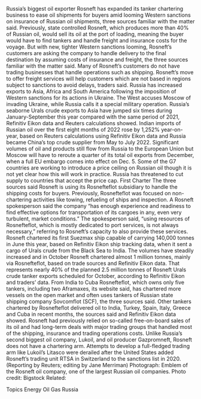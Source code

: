 Russia’s biggest oil exporter Rosneft has expanded its tanker chartering business to ease oil shipments for buyers amid looming Western sanctions on insurance of Russian oil shipments, three sources familiar with the matter said.
Previously, state controlled Rosneft, which produces more than 40% of Russian oil, would sell its oil at the port of loading, meaning the buyer would have to find tankers and handle freight and insurance costs for the voyage.
But with new, tighter Western sanctions looming, Rosneft’s customers are asking the company to handle delivery to the final destination by assuming costs of insurance and freight, the three sources familiar with the matter said.
Many of Rosneft’s customers do not have trading businesses that handle operations such as shipping. Rosneft’s move to offer freight services will help customers which are not based in regions subject to sanctions to avoid delays, traders said.
Russia has increased exports to Asia, Africa and South America following the imposition of Western sanctions for its actions in Ukraine. The West accuses Moscow of invading Ukraine, while Russia calls it a special military operation.
Russia’s seaborne Urals crude exports to Asia have jumped six times during January-September this year compared with the same period of 2021, Refinitiv Eikon data and Reuters calculations showed.
Indian imports of Russian oil over the first eight months of 2022 rose by 1,252% year-on-year, based on Reuters calculations using Refinitiv Eikon data and Russia became China’s top crude supplier from May to July 2022.
Significant volumes of oil and products still flow from Russia to the European Union but Moscow will have to reroute a quarter of its total oil exports from December, when a full EU embargo comes into effect on Dec. 5.
Some of the G7 countries are working to introduce a price ceiling on Russian oil though it is not yet clear how this will work in practice.
Russia has threatened to cut supply to countries that accept the price cap.
First Charter
The three sources said Rosneft is using its Rosnefteflot subsidiary to handle the shipping costs for buyers.
Previously, Rosnefteflot was focused on non-chartering activities like towing, refueling of ships and inspection.
A Rosneft spokesperson said the company “has enough experience and readiness to find effective options for transportation of its cargoes in any, even very turbulent, market conditions.”
The spokesperson said, “using resources of Rosnefteflot, which is mostly dedicated to port services, is not always necessary,” referring to Rosneft’s capacity to also provide these services.
Rosneft chartered its first Suezmax ship capable of carrying 140,000 tonnes in June this year, based on Refinitiv Eikon ship tracking data, when it sent a cargo of Urals crude from the Black Sea to India.
The volumes have steadily increased and in October Rosneft chartered almost 1 million tonnes, mainly via Rosnefteflot, based on trade sources and Refinitiv Eikon data.
That represents nearly 40% of the planned 2.5 million tonnes of Rosneft Urals crude tanker exports scheduled for October, according to Refinitiv Eikon and traders’ data.
From India to Cuba
Rosnefteflot, which owns only five tankers, including two Aframaxes, its website said, has chartered more vessels on the open market and often uses tankers of Russian state shipping company Sovcomflot (SCF), the three sources said.
Other tankers chartered by Rosnefteflot delivered oil to India, Turkey, Spain, Italy, Greece and Cuba in recent months, the sources said and Refinitiv Eikon data showed.
Rosneft had previously relied on so-called free-on-board sales of its oil and had long-term deals with major trading groups that handled most of the shipping, insurance and trading operations costs.
Unlike Russia’s second biggest oil company, Lukoil, and oil producer Gazpromneft, Rosneft does not have a chartering arm.
Attempts to develop a full-fledged trading arm like Lukoil’s Litasco were derailed after the United States added Rosneft’s trading unit RTSA in Switzerland to the sanctions list in 2020.
(Reporting by Reuters; editing by Jane Merriman)
Photograph: Emblem of the Rosneft oil company, one of the largest Russian oil companies. Photo credit: Bigstock
Related:

Topics
Energy
Oil Gas
Russia
